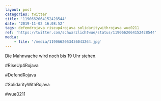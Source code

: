 ```yaml
---
layout: post
categories: twitter
title: '1190662064152428544'
date: '2019-11-02 16:08:52'
tags: defendrojava riseup4rojava solidaritywithrojava wue0211
ref: 'https://twitter.com/schwarzlichtwue/status/1190662064152428544'
media:
    - file: '/media/1190662053436043264.jpg'
---
```

Die Mahnwache wird noch bis 19 Uhr stehen.



#RiseUp4Rojava

#DefendRojava

#SolidarityWithRojava

#wue0211  